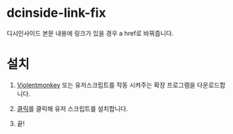 # dcinside-link-fix

디시인사이드 본문 내용에 링크가 있을 경우 a href로 바꿔줍니다.

# 설치

1. [Violentmonkey](https://violentmonkey.github.io/get-it/) 또는 유저스크립트를 작동 시켜주는 확장 프로그램을 다운로드합니다.

2. [클릭](https://raw.githubusercontent.com/green1052/dcinside-link-fix/main/dcinside-link-fix.user.js)를 클릭해 유저 스크립트를 설치합니다.

3. 끝!
